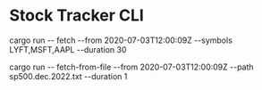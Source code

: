 # Stock Tracker CLI

cargo run -- fetch --from 2020-07-03T12:00:09Z --symbols LYFT,MSFT,AAPL --duration 30

cargo run -- fetch-from-file --from 2020-07-03T12:00:09Z --path sp500.dec.2022.txt --duration 1